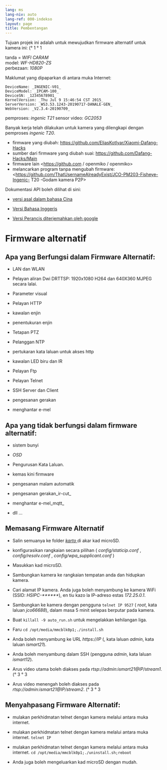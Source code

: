 ```yaml
---
lang: ms
lang-niv: auto
lang-ref: 000-indekso
layout: page
title: Pembentangan
---
```


Tujuan projek ini adalah untuk mewujudkan firmware alternatif untuk kamera ini: (° 1 ° 1

tanda = _WIFI CARAM_  
model: _WF-HD820-ZS_  
perbezaan: _1080P_

Maklumat yang dipaparkan di antara muka Internet:
```
DeviceName: _INGENIC-V01_
DeviceModel: _IPCAM-100_
DeviceSN: _12345678901_
KernelVersion: _Thu Jul 9 15:46:54 CST 2015_
ServerVersion: _WS3.53.1243-20190717-DANALE-GEN_
WebVersion: _V2.3.4-20190709_
```

pemproses: _ingenic T21_
sensor video: _GC2053_

Banyak kerja telah dilakukan untuk kamera yang dilengkapi dengan pemproses _ingenic T20_.
* firmware yang diubah: <https://github.com/EliasKotlyar/Xiaomi-Dafang-Hacks>
* sumber dari firmware yang diubah suai: <https://github.com/Dafang-Hacks/Main>
* firmware lain <https://github.com / openmiko / openmiko>
* melancarkan program tanpa mengubah firmware: <https://github.com/ThatUsernameAlreadyExist/JCO-PM203-Fisheye-Ingenic- T20 -Godam kamera P2P>

Dokumentasi API boleh dilihat di sini:  
* [versi asal dalam bahasa Cina](../zh/includes.zh/html/)


* [Versi Bahasa Inggeris](../en/includes.en/html/)


* [Versi Perancis diterjemahkan oleh google](../fr/includes.fr/html/)



# Firmware alternatif

## Apa yang Berfungsi dalam Firmware Alternatif:

* LAN dan WLAN


* Pelayan aliran Dwi DRTTSP: 1920x1080 H264 dan 640X360 MJPEG secara lalai.


* Parameter visual


* Pelayan HTTP


* kawalan enjin


* penentukuran enjin


* Tetapan PTZ


* Pelanggan NTP


* pertukaran kata laluan untuk akses http


* kawalan LED biru dan IR


* Pelayan Ftp


* Pelayan Telnet


* SSH Server dan Client


* pengesanan gerakan


* menghantar e-mel



## Apa yang tidak berfungsi dalam firmware alternatif:

* sistem bunyi


* _OSD_


* Pengurusan Kata Laluan.


* kemas kini firmware


* pengesanan malam automatik


* pengesanan gerakan_ir-cut_


* menghantar e-mel_mqtt_


* dll ...



## Memasang Firmware Alternatif

* Salin semuanya ke folder [ _karto_ ](https://github.com/jmichault/ipcam-100/tree/master/karto) di akar kad microSD.


* konfigurasikan rangkaian secara pilihan ( _config/staticip.conf_ , _config/resolv.conf_ , _config/wpa_supplicant.conf_ )


* Masukkan kad microSD.


* Sambungkan kamera ke rangkaian tempatan anda dan hidupkan kamera.


* Cari alamat IP kamera. Anda juga boleh menyambung ke kamera WiFi (SSID: _HSIPC-******_), en tiu kazo la IP-adreso estas _172.25.0.1_.


* Sambungkan ke kamera dengan pengguna `telnet IP 9527` ( _root_, kata laluan _jco66688_), dalam masa 5 minit selepas berputar pada kamera.


* Buat `killall -9 auto_run.sh` untuk mengelakkan kehilangan liga.


* Faru `cd /opt/media/mmcblk0p1;./install.sh`


* Anda boleh menyambung ke URL _https://IP_ (, kata laluan _admin_, kata laluan _ismart21_).


* Anda boleh menyambung dalam SSH (pengguna _admin_, kata laluan _ismart12_).


* Arus video utama boleh diakses pada _rtsp://admin:ismart21@IP/stream1_. (° 3 ° 3


* Arus video menengah boleh diakses pada _rtsp://admin:ismart21@IP/stream2_. (° 3 ° 3



## Menyahpasang Firmware Alternatif:

* mulakan perkhidmatan telnet dengan kamera melalui antara muka internet.


* mulakan perkhidmatan telnet dengan kamera melalui antara muka internet. `telnet IP` 


* mulakan perkhidmatan telnet dengan kamera melalui antara muka internet. `cd /opt/media/mmcblk0p1;./uninstall.sh;reboot`



* Anda juga boleh mengeluarkan kad microSD dengan mudah.


